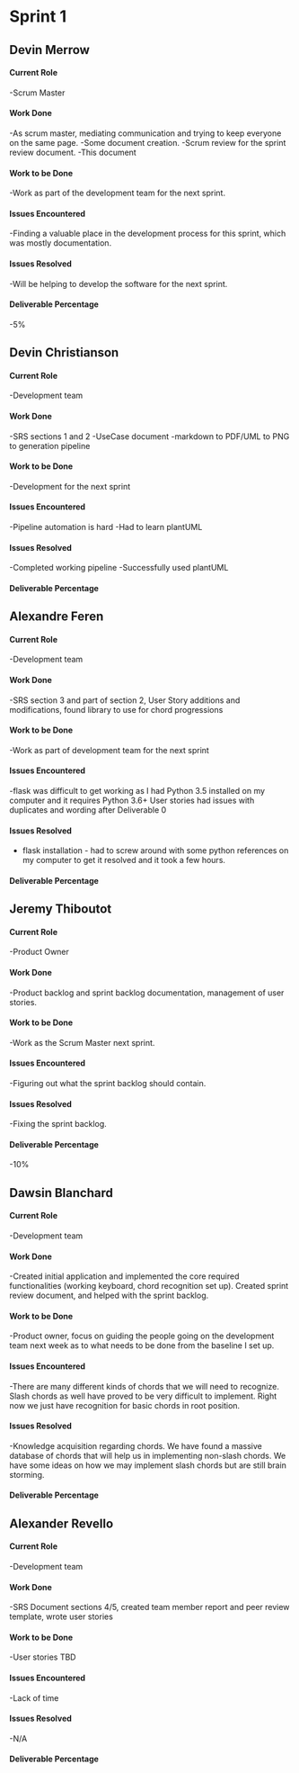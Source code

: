 # Sprint 1

## Devin Merrow

#### Current Role

 -Scrum Master

#### Work Done

 -As scrum master, mediating communication and trying to keep everyone on the same page.
 -Some document creation.
 -Scrum review for the sprint review document.
 -This document

#### Work to be Done

 -Work as part of the development team for the next sprint.

#### Issues Encountered

 -Finding a valuable place in the development process for this sprint, which was mostly documentation.

#### Issues Resolved

 -Will be helping to develop the software for the next sprint.

#### Deliverable Percentage

 -5%

## Devin Christianson

#### Current Role

 -Development team

#### Work Done

 -SRS sections 1 and 2
 -UseCase document
 -markdown to PDF/UML to PNG to generation pipeline

#### Work to be Done

 -Development for the next sprint

#### Issues Encountered

 -Pipeline automation is hard
 -Had to learn plantUML

#### Issues Resolved

 -Completed working pipeline
 -Successfully used plantUML

#### Deliverable Percentage

## Alexandre Feren

#### Current Role

 -Development team

#### Work Done

 -SRS section 3 and part of section 2, User Story additions and modifications, found library to use for chord progressions

#### Work to be Done

 -Work as part of development team for the next sprint

#### Issues Encountered

 -flask was difficult to get working as I had Python 3.5 installed on my computer and it requires Python 3.6+
User stories had issues with duplicates and wording after Deliverable 0

#### Issues Resolved

 - flask installation - had to screw around with some python references on my computer to get it resolved and it took a few hours.

#### Deliverable Percentage

## Jeremy Thiboutot

#### Current Role

 -Product Owner

#### Work Done

 -Product backlog and sprint backlog documentation, management of user stories.

#### Work to be Done

 -Work as the Scrum Master next sprint.

#### Issues Encountered

 -Figuring out what the sprint backlog should contain.

#### Issues Resolved
 
 -Fixing the sprint backlog.

#### Deliverable Percentage

 -10%

## Dawsin Blanchard

#### Current Role

 -Development team

#### Work Done

 -Created initial application and implemented the core required functionalities (working keyboard, chord recognition set up). Created sprint review document, and helped with the sprint backlog.

#### Work to be Done

 -Product owner, focus on guiding the people going on the development team next week as to what needs to be done from the baseline I set up.

#### Issues Encountered

 -There are many different kinds of chords that we will need to recognize. Slash chords as well have proved to be very difficult to implement. Right now we just have recognition for basic chords in root position.

#### Issues Resolved

 -Knowledge acquisition regarding chords. We have found a massive database of chords that will help us in implementing non-slash chords. We have some ideas on how we may implement slash chords but are still brain storming.

#### Deliverable Percentage

## Alexander Revello

#### Current Role

 -Development team

#### Work Done

 -SRS Document sections 4/5, created team member report and peer review template, wrote user stories

#### Work to be Done

 -User stories TBD

#### Issues Encountered

 -Lack of time

#### Issues Resolved

 -N/A

#### Deliverable Percentage

